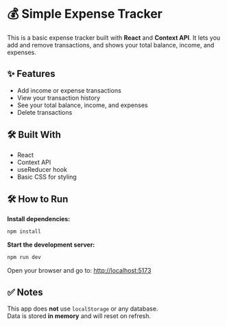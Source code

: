 # 💰 Simple Expense Tracker

This is a basic expense tracker built with **React** and **Context API**. It lets you add and remove transactions, and shows your total balance, income, and expenses.

## ✨ Features

- Add income or expense transactions
- View your transaction history
- See your total balance, income, and expenses
- Delete transactions

## 🛠️ Built With

- React
- Context API
- useReducer hook
- Basic CSS for styling

## 🛠️ How to Run

**Install dependencies:**

```bash
npm install
```

**Start the development server:**

```bash
npm run dev
```

Open your browser and go to: [http://localhost:5173](http://localhost:5173)

## ✅ Notes

This app does **not** use `localStorage` or any database.  
Data is stored **in memory** and will reset on refresh.
